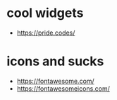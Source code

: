 # cool widgets
- https://pride.codes/
# icons and sucks
- https://fontawesome.com/
- https://fontawesomeicons.com/
